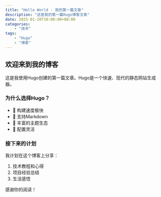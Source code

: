 ```yaml
---
title: "Hello World - 我的第一篇文章"
description: "这是我的第一篇Hugo博客文章"
date: 2025-01-20T10:00:00+08:00
categories:
    - "技术"
tags:
    - "Hugo"
    - "博客"
---
```


## 欢迎来到我的博客

这是我使用Hugo创建的第一篇文章。Hugo是一个快速、现代的静态网站生成器。

### 为什么选择Hugo？

- 🚀 构建速度极快
- 📝 支持Markdown
- 🎨 丰富的主题生态
- 🔧 配置灵活

### 接下来的计划

我计划在这个博客上分享：

1. 技术教程和心得
2. 项目经验总结
3. 生活感悟

感谢你的阅读！